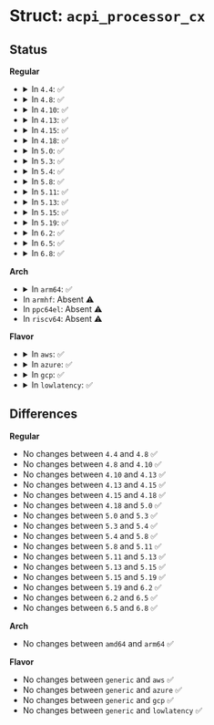 # Struct: <code>acpi_processor_cx</code>

## Status
<b>Regular</b>
<ul>
<li>
<details>
<summary>In <code>4.4</code>: ✅</summary>

```c
struct acpi_processor_cx {
    u8 valid;
    u8 type;
    u32 address;
    u8 entry_method;
    u8 index;
    u32 latency;
    u8 bm_sts_skip;
    char desc[32];
};
```
</details>
</li>
<li>
<details>
<summary>In <code>4.8</code>: ✅</summary>

```c
struct acpi_processor_cx {
    u8 valid;
    u8 type;
    u32 address;
    u8 entry_method;
    u8 index;
    u32 latency;
    u8 bm_sts_skip;
    char desc[32];
};
```
</details>
</li>
<li>
<details>
<summary>In <code>4.10</code>: ✅</summary>

```c
struct acpi_processor_cx {
    u8 valid;
    u8 type;
    u32 address;
    u8 entry_method;
    u8 index;
    u32 latency;
    u8 bm_sts_skip;
    char desc[32];
};
```
</details>
</li>
<li>
<details>
<summary>In <code>4.13</code>: ✅</summary>

```c
struct acpi_processor_cx {
    u8 valid;
    u8 type;
    u32 address;
    u8 entry_method;
    u8 index;
    u32 latency;
    u8 bm_sts_skip;
    char desc[32];
};
```
</details>
</li>
<li>
<details>
<summary>In <code>4.15</code>: ✅</summary>

```c
struct acpi_processor_cx {
    u8 valid;
    u8 type;
    u32 address;
    u8 entry_method;
    u8 index;
    u32 latency;
    u8 bm_sts_skip;
    char desc[32];
};
```
</details>
</li>
<li>
<details>
<summary>In <code>4.18</code>: ✅</summary>

```c
struct acpi_processor_cx {
    u8 valid;
    u8 type;
    u32 address;
    u8 entry_method;
    u8 index;
    u32 latency;
    u8 bm_sts_skip;
    char desc[32];
};
```
</details>
</li>
<li>
<details>
<summary>In <code>5.0</code>: ✅</summary>

```c
struct acpi_processor_cx {
    u8 valid;
    u8 type;
    u32 address;
    u8 entry_method;
    u8 index;
    u32 latency;
    u8 bm_sts_skip;
    char desc[32];
};
```
</details>
</li>
<li>
<details>
<summary>In <code>5.3</code>: ✅</summary>

```c
struct acpi_processor_cx {
    u8 valid;
    u8 type;
    u32 address;
    u8 entry_method;
    u8 index;
    u32 latency;
    u8 bm_sts_skip;
    char desc[32];
};
```
</details>
</li>
<li>
<details>
<summary>In <code>5.4</code>: ✅</summary>

```c
struct acpi_processor_cx {
    u8 valid;
    u8 type;
    u32 address;
    u8 entry_method;
    u8 index;
    u32 latency;
    u8 bm_sts_skip;
    char desc[32];
};
```
</details>
</li>
<li>
<details>
<summary>In <code>5.8</code>: ✅</summary>

```c
struct acpi_processor_cx {
    u8 valid;
    u8 type;
    u32 address;
    u8 entry_method;
    u8 index;
    u32 latency;
    u8 bm_sts_skip;
    char desc[32];
};
```
</details>
</li>
<li>
<details>
<summary>In <code>5.11</code>: ✅</summary>

```c
struct acpi_processor_cx {
    u8 valid;
    u8 type;
    u32 address;
    u8 entry_method;
    u8 index;
    u32 latency;
    u8 bm_sts_skip;
    char desc[32];
};
```
</details>
</li>
<li>
<details>
<summary>In <code>5.13</code>: ✅</summary>

```c
struct acpi_processor_cx {
    u8 valid;
    u8 type;
    u32 address;
    u8 entry_method;
    u8 index;
    u32 latency;
    u8 bm_sts_skip;
    char desc[32];
};
```
</details>
</li>
<li>
<details>
<summary>In <code>5.15</code>: ✅</summary>

```c
struct acpi_processor_cx {
    u8 valid;
    u8 type;
    u32 address;
    u8 entry_method;
    u8 index;
    u32 latency;
    u8 bm_sts_skip;
    char desc[32];
};
```
</details>
</li>
<li>
<details>
<summary>In <code>5.19</code>: ✅</summary>

```c
struct acpi_processor_cx {
    u8 valid;
    u8 type;
    u32 address;
    u8 entry_method;
    u8 index;
    u32 latency;
    u8 bm_sts_skip;
    char desc[32];
};
```
</details>
</li>
<li>
<details>
<summary>In <code>6.2</code>: ✅</summary>

```c
struct acpi_processor_cx {
    u8 valid;
    u8 type;
    u32 address;
    u8 entry_method;
    u8 index;
    u32 latency;
    u8 bm_sts_skip;
    char desc[32];
};
```
</details>
</li>
<li>
<details>
<summary>In <code>6.5</code>: ✅</summary>

```c
struct acpi_processor_cx {
    u8 valid;
    u8 type;
    u32 address;
    u8 entry_method;
    u8 index;
    u32 latency;
    u8 bm_sts_skip;
    char desc[32];
};
```
</details>
</li>
<li>
<details>
<summary>In <code>6.8</code>: ✅</summary>

```c
struct acpi_processor_cx {
    u8 valid;
    u8 type;
    u32 address;
    u8 entry_method;
    u8 index;
    u32 latency;
    u8 bm_sts_skip;
    char desc[32];
};
```
</details>
</li>
</ul>
<b>Arch</b>
<ul>
<li>
<details>
<summary>In <code>arm64</code>: ✅</summary>

```c
struct acpi_processor_cx {
    u8 valid;
    u8 type;
    u32 address;
    u8 entry_method;
    u8 index;
    u32 latency;
    u8 bm_sts_skip;
    char desc[32];
};
```
</details>
</li>
<li>
In <code>armhf</code>: Absent ⚠️
</li>
<li>
In <code>ppc64el</code>: Absent ⚠️
</li>
<li>
In <code>riscv64</code>: Absent ⚠️
</li>
</ul>
<b>Flavor</b>
<ul>
<li>
<details>
<summary>In <code>aws</code>: ✅</summary>

```c
struct acpi_processor_cx {
    u8 valid;
    u8 type;
    u32 address;
    u8 entry_method;
    u8 index;
    u32 latency;
    u8 bm_sts_skip;
    char desc[32];
};
```
</details>
</li>
<li>
<details>
<summary>In <code>azure</code>: ✅</summary>

```c
struct acpi_processor_cx {
    u8 valid;
    u8 type;
    u32 address;
    u8 entry_method;
    u8 index;
    u32 latency;
    u8 bm_sts_skip;
    char desc[32];
};
```
</details>
</li>
<li>
<details>
<summary>In <code>gcp</code>: ✅</summary>

```c
struct acpi_processor_cx {
    u8 valid;
    u8 type;
    u32 address;
    u8 entry_method;
    u8 index;
    u32 latency;
    u8 bm_sts_skip;
    char desc[32];
};
```
</details>
</li>
<li>
<details>
<summary>In <code>lowlatency</code>: ✅</summary>

```c
struct acpi_processor_cx {
    u8 valid;
    u8 type;
    u32 address;
    u8 entry_method;
    u8 index;
    u32 latency;
    u8 bm_sts_skip;
    char desc[32];
};
```
</details>
</li>
</ul>

## Differences
<b>Regular</b>
<ul>
<li>
No changes between <code>4.4</code> and <code>4.8</code> ✅
</li>
<li>
No changes between <code>4.8</code> and <code>4.10</code> ✅
</li>
<li>
No changes between <code>4.10</code> and <code>4.13</code> ✅
</li>
<li>
No changes between <code>4.13</code> and <code>4.15</code> ✅
</li>
<li>
No changes between <code>4.15</code> and <code>4.18</code> ✅
</li>
<li>
No changes between <code>4.18</code> and <code>5.0</code> ✅
</li>
<li>
No changes between <code>5.0</code> and <code>5.3</code> ✅
</li>
<li>
No changes between <code>5.3</code> and <code>5.4</code> ✅
</li>
<li>
No changes between <code>5.4</code> and <code>5.8</code> ✅
</li>
<li>
No changes between <code>5.8</code> and <code>5.11</code> ✅
</li>
<li>
No changes between <code>5.11</code> and <code>5.13</code> ✅
</li>
<li>
No changes between <code>5.13</code> and <code>5.15</code> ✅
</li>
<li>
No changes between <code>5.15</code> and <code>5.19</code> ✅
</li>
<li>
No changes between <code>5.19</code> and <code>6.2</code> ✅
</li>
<li>
No changes between <code>6.2</code> and <code>6.5</code> ✅
</li>
<li>
No changes between <code>6.5</code> and <code>6.8</code> ✅
</li>
</ul>
<b>Arch</b>
<ul>
<li>
No changes between <code>amd64</code> and <code>arm64</code> ✅
</li>
</ul>
<b>Flavor</b>
<ul>
<li>
No changes between <code>generic</code> and <code>aws</code> ✅
</li>
<li>
No changes between <code>generic</code> and <code>azure</code> ✅
</li>
<li>
No changes between <code>generic</code> and <code>gcp</code> ✅
</li>
<li>
No changes between <code>generic</code> and <code>lowlatency</code> ✅
</li>
</ul>
